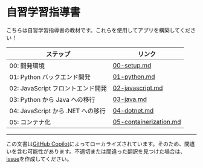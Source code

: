 # 自習学習指導書

こちらは自習学習指導書の教材です。これらを使用してアプリを構築してください！

| ステップ                                | リンク                                               |
|-------------------------------------|----------------------------------------------------|
| 00: 開発環境         | [00-setup.md](./00-setup.md)                       |
| 01: Python バックエンド開発      | [01-python.md](./01-python.md)                     |
| 02: JavaScript フロントエンド開発 | [02-javascript.md](./02-javascript.md)             |
| 03: Python から Java への移行      | [03-java.md](./03-java.md)                         |
| 04: JavaScript から .NET への移行  | [04-dotnet.md](./04-dotnet.md)                     |
| 05: コンテナ化                | [05-containerization.md](./05-containerization.md) |
---

この文書は[GitHub Copilot](https://docs.github.com/copilot/about-github-copilot/what-is-github-copilot)によってローカライズされています。そのため、間違いを含む可能性があります。不適切または間違った翻訳を見つけた場合は、[issue](../../issues)を作成してください。
